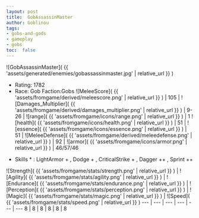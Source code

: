 ```yaml
---
layout: post
title:  GobAssassinMaster
author: Goblinou
tags:
- gobs-and-gods
- gameplay
- gobs
toc:  false
---
```


![GobAssassinMaster]( {{ 'assets/generated/enemies/gobassassinmaster.jpg' | relative_url }} )
- Rating: 1782
- Race: Gob  Faction:Gobs
![MeleeScore]( {{ 'assets/fromgame/derived/meleescore.png' | relative_url }} ) | 105 | ![Damages_Multiplier]( {{ 'assets/fromgame/derived/damages_multiplier.png' | relative_url }} ) | 9-26 | ![range]( {{ 'assets/fromgame/icons/range.png' | relative_url }} ) | 1
![health]( {{ 'assets/fromgame/icons/health.png' | relative_url }} ) | 51 | ![essence]( {{ 'assets/fromgame/icons/essence.png' | relative_url }} ) | 51 | ![MeleeDefense]( {{ 'assets/fromgame/derived/meleedefense.png' | relative_url }} ) | 92 | ![armor]( {{ 'assets/fromgame/icons/armor.png' | relative_url }} ) | 46/57/46
* Skills * : LightArmor + , Dodge + , CriticalStrike + , Dagger ++ , Sprint ++ 

![Strength]( {{ 'assets/fromgame/stats/strength.png' | relative_url }} ) | ![Agility]( {{ 'assets/fromgame/stats/agility.png' | relative_url }} ) | ![Endurance]( {{ 'assets/fromgame/stats/endurance.png' | relative_url }} ) | ![Perception]( {{ 'assets/fromgame/stats/perception.png' | relative_url }} ) | ![Magic]( {{ 'assets/fromgame/stats/magic.png' | relative_url }} ) | ![Speed]( {{ 'assets/fromgame/stats/speed.png' | relative_url }} )
--- | --- | --- | --- | --- | ---
8 | 8 | 8 | 8 | 8 | 8
